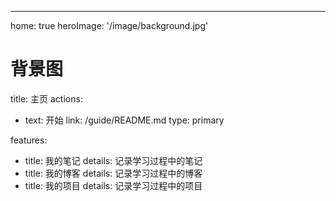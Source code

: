 ---
home: true
heroImage: '/image/background.jpg'
# 背景图

title: 主页
actions:
  - text: 开始
    link: /guide/README.md
    type: primary

features:
  - title: 我的笔记
    details: 记录学习过程中的笔记
  - title: 我的博客
    details: 记录学习过程中的博客
  - title: 我的项目
    details: 记录学习过程中的项目


